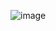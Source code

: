 ![image](https://github.com/rammohanpatel/Quote-Generator/assets/103207998/c8d7baf3-6648-4fd8-bbfa-a429de8223ff)
